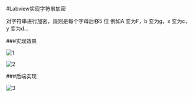 #Labview实现字符串加密

对字符串进行加密，规则是每个字母后移5 位
例如A 变为F，b 变为g，x 变为c，y 变为d…

###实现效果

![1](http://images0.cnblogs.com/blog2015/701997/201507/231353508038038.png)

![2](http://images0.cnblogs.com/blog2015/701997/201507/231353557409962.png)

###后端实现

![3](http://images0.cnblogs.com/blog2015/701997/201507/231354079748826.png)